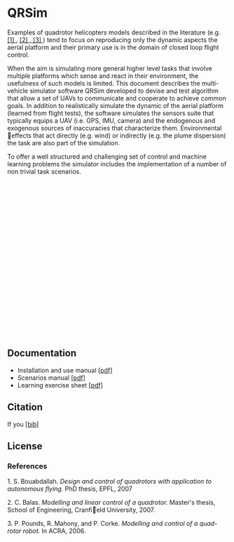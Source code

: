 QRSim
=====

Examples of quadrotor helicopters models described in the literature (e.g. [ [1] ](#one), [ [2] ](#two),[ [3] ](#three)) tend to focus on reproducing only the dynamic aspects the aerial platform and their
primary use is in the domain of closed loop flight control. 

When the aim is simulating more general higher level tasks that involve multiple platforms which sense and react in their environment, the usefulness of such models is limited.
This document describes the multi-vehicle simulator software QRSim developed to
devise and test algorithm that allow a set of UAVs to communicate and cooperate to
achieve common goals. In addition to realistically simulate the dynamic of the aerial platform (learned from flight tests), the software simulates the sensors suite that typically equips a UAV (i.e. GPS, IMU, camera) and the endogenous and exogenous sources of inaccuracies that characterize them. Environmental effects that act directly (e.g. wind) or indirectly (e.g. the plume dispersion) the task are also part of the simulation.

To offer a well structured and challenging set of control and machine learning problems
the simulator includes the implementation of a number of non trivial task scenarios.

<object width="425" height="350">
  <param name="movie" value="http://www.youtube.com/v/AyPzM5WK8ys" />
  <param name="wmode" value="transparent" />
  <embed src="http://www.youtube.com/v/AyPzM5WK8ys"
         type="application/x-shockwave-flash"
         wmode="transparent" width="425" height="350" />
</object>

## Documentation
* Installation and use manual <a href="https://github.com/UCL-CompLACS/qrsim/doc/manual.pdf">[pdf]<a/>
* Scenarios manual <a href="https://github.com/UCL-CompLACS/qrsim/doc/scenarios.pdf">[pdf]<a/>
* Learning exercise sheet <a href="https://github.com/UCL-CompLACS/qrsim/doc/exercises.pdf">[pdf]<a/> 


## Citation
If you <a href="https://github.com/UCL-CompLACS/qrsim/doc/qrsimcite.bib">[bib]<a/>

## License

### References
1.<a id="one"></a>  S. Bouabdallah. _Design and control of quadrotors with application to autonomous flying._ PhD thesis, EPFL, 2007

2.<a id="two"></a>  C. Balas. _Modelling and linear control of a quadrotor._ Master's thesis, School of
Engineering, Cranfield University, 2007.

3.<a id="three"></a>  P. Pounds, R. Mahony, and P. Corke. _Modelling and control of a quad-rotor robot._
In ACRA, 2006.




